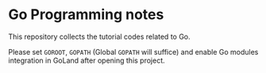 # Go Programming notes

This repository collects the tutorial codes related to Go.

Please set `GOROOT`, `GOPATH` (Global `GOPATH` will suffice) and 
enable Go modules integration in GoLand 
after opening this project.